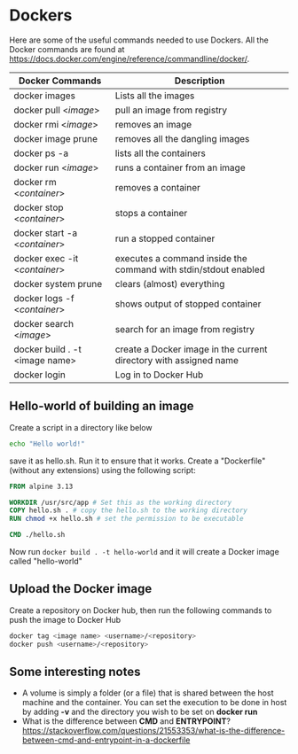 # Dockers
Here are some of the useful commands needed to use Dockers. All the Docker commands are found at https://docs.docker.com/engine/reference/commandline/docker/.

| Docker Commands                  | Description                                                       |
|----------------------------------|-------------------------------------------------------------------|
| docker images                    | Lists all the images                                              |
| docker pull \<_image_\>          | pull an image from registry                                       |
| docker rmi \<_image_\>           | removes an image                                                  |
| docker image prune               | removes all the dangling images                                   |
| docker ps -a                     | lists all the containers                                          |
| docker run \<_image_\>           | runs a container from an image                                    |
| docker rm \<_container_\>        | removes a container                                               |
| docker stop \<_container_\>      | stops a container                                                 |
| docker start -a \<_container_\>  | run a stopped container                                           |
| docker exec -it \<_container_\>  | executes a command inside the  command with stdin/stdout enabled  |
| docker system prune              | clears (almost) everything                                        |
| docker logs -f \<_container_\>   | shows output of stopped container                                 |
| docker search \<_image_\>        | search for an image from registry                                 |
| docker build . -t \<image name\> | create a Docker image in the current directory with assigned name |
| docker login                     | Log in to Docker Hub                                              |

## Hello-world of building an image
Create a script in a directory like below
```bash
echo "Hello world!"
```
save it as hello.sh. Run it to ensure that it works. Create a "Dockerfile" (without any extensions) using the following script:
```Dockerfile
FROM alpine 3.13

WORKDIR /usr/src/app # Set this as the working directory 
COPY hello.sh . # copy the hello.sh to the working directory
RUN chmod +x hello.sh # set the permission to be executable

CMD ./hello.sh
```
Now run ```docker build . -t hello-world``` and it will create a Docker image called "hello-world" 

## Upload the Docker image
Create a repository on Docker hub, then run the following commands to push the image to Docker Hub
```bash
docker tag <image name> <username>/<repository>
docker push <username>/<repository>
```

## Some interesting notes
- A volume is simply a folder (or a file) that is shared between the host machine and the container. You can set the execution to be done in host by adding __-v__ and the directory you wish to be set on __docker run__ 
- What is the difference between __CMD__ and __ENTRYPOINT__? https://stackoverflow.com/questions/21553353/what-is-the-difference-between-cmd-and-entrypoint-in-a-dockerfile
